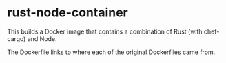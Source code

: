 # rust-node-container

This builds a Docker image that contains a combination of Rust (with chef-cargo) and Node.

The Dockerfile links to where each of the original Dockerfiles came from.